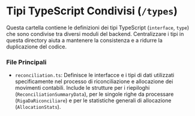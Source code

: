 # Tipi TypeScript Condivisi (`/types`)

Questa cartella contiene le definizioni dei tipi TypeScript (`interface`, `type`) che sono condivise tra diversi moduli del backend. Centralizzare i tipi in questa directory aiuta a mantenere la consistenza e a ridurre la duplicazione del codice.

### File Principali

-   `reconciliation.ts`: Definisce le interfacce e i tipi di dati utilizzati specificamente nel processo di riconciliazione e allocazione dei movimenti contabili. Include le strutture per i riepiloghi (`ReconciliationSummaryData`), per le singole righe da processare (`RigaDaRiconciliare`) e per le statistiche generali di allocazione (`AllocationStats`). 